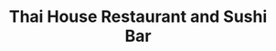 ---
layout: place
title: "Thai House Restaurant and Sushi Bar"
permalink: /connecticut/south-glastonbury/thai-house-restaurant-and-sushi-bar.html
stateAbbr: CT
stateName: Connecticut
cityName: South Glastonbury
seo:
  name: "Thai House Restaurant and Sushi Bar"
  type: Restaurant
  links: https://www.thaihouseandsushibar-ct.com/
description: "Looking for sushi in South Glastonbury, Connecticut? Check out Thai House Restaurant and Sushi Bar for a delightful Japanese dining experience. Enjoy a varie..."
place_id: ChIJ56NDZg1O5okRUYjGZtj1E0E
photos:
  - name: >-
      places/ChIJ56NDZg1O5okRUYjGZtj1E0E/photos/AeeoHcLuHOFhc2bkUEe-8D68NSYS6a-D8vRQs9906o9siM5WAHANdGTs-oFMBgFaFsc2UwFV_lXagxlCiAUritQegJuikGdu0x8c3NaAWZK6Qdwo4aRcI--rx5hlEikFOkAxlRhUvJMMs0bgzdfQNZHdhgAijoZBnBfAX2nCbOxO739NsLQiFQk8l4RQyMLeUu1zTGATHfs8yN70LFHWnkRZp6mQRtMPpAnrBr22lJ1plkOAxk_hubBtA-lObEEUIcmF4P2wLqgcHGApNZwJtS88SOP2JmUdFy8EAGnj_bLdRBMI0gd-5PYVZoXyjqmQsBRv_wpqMxKcbMFndx8kRgnpOIqv_gyLILFJ3QM07QOiwRpoAnefwz318YlRu8-Sy0mQ34IgMbbPyqUG-W89Og_282NmA4yfJUl77ZLwUxyOzCSfgQ
    widthPx: 4032
    heightPx: 3024
    authorAttributions:
      - displayName: Jon R.
        uri: https://maps.google.com/maps/contrib/110084364674028737640
        photoUri: >-
          https://lh3.googleusercontent.com/a/ACg8ocLEJckZ8y3DDtMTlNxHS5BP0C08uKeClxE-23ASU_4omhnHOg=s100-p-k-no-mo
    flagContentUri: >-
      https://www.google.com/local/imagery/report/?cb_client=maps_api_places.places_api&image_key=!1e10!2sCIHM0ogKEICAgID21bGIVg&hl=en-US
    googleMapsUri: >-
      https://www.google.com/maps/place//data=!3m4!1e2!3m2!1sCIHM0ogKEICAgID21bGIVg!2e10!4m2!3m1!1s0x89e64e0d6643a3e7:0x4113f5d866c68851
  - name: >-
      places/ChIJ56NDZg1O5okRUYjGZtj1E0E/photos/AeeoHcKBjvmUoG5E7Uue8rUckUceLLe8mRj8voZkIQZPPo3RhxcuJVygSzL0U2LTWOeSspkZuQmGQWU9mrlg-R7Anurn_FwnqCI-d1xfJKJTGQ5lyg4344HRqmeCkulQGXm9pUZUHCSzsXybH2nKuIcwvTb9NZAuo-249F1HERv0CxHtSIR9jlprf3JT1AT90ZRwHFaJ1Y3Fyp3ViavpBTea3-Nbdt5bWWn976wVMpn4CSd1w7cMVdolep9K6a7yDbkF5GnGl_6TAAa3UAbdaSqXpWRirAhw2EwZWck6tA9RwyDYgQ
    widthPx: 2448
    heightPx: 3264
    authorAttributions:
      - displayName: Thai House Restaurant and Sushi Bar
        uri: https://maps.google.com/maps/contrib/105261610112740967643
        photoUri: >-
          https://lh3.googleusercontent.com/a/ACg8ocKxJQkk5a6oXL1jzBKWYMp8AknZXQtMII51eBNaMjI8C-ajIQ=s100-p-k-no-mo
    flagContentUri: >-
      https://www.google.com/local/imagery/report/?cb_client=maps_api_places.places_api&image_key=!1e10!2sAF1QipNY_r5aE4rLfK2lezhdG_pKytkTTWyxMD3x97ud&hl=en-US
    googleMapsUri: >-
      https://www.google.com/maps/place//data=!3m4!1e2!3m2!1sAF1QipNY_r5aE4rLfK2lezhdG_pKytkTTWyxMD3x97ud!2e10!4m2!3m1!1s0x89e64e0d6643a3e7:0x4113f5d866c68851
  - name: >-
      places/ChIJ56NDZg1O5okRUYjGZtj1E0E/photos/AeeoHcKpaZtiE3U0cGnJ9Mxz8ZDVkN0Ge4kYt8-3S0ryH91Wh7_8yVHkEZAh7aZicUi2oZKydOWTNJu36Z-UVhzT_fQxBpb1WdTLBSrr7wVIi5PMcojA3zOsPsKZPz2tKS_SpDREZqvbhklueG2UpEtODyrd2o-rUdluJOjrPVF2nrXb0Or8TKfNoTXwuZZZIrjRlyX-mn_P_wm3JXm7ge4bNj0oLXSR1hEQ78obTJIcUbRejmxnz222kEFKawly6aJW9m4bHq6P__vNbchDWD0Zr3vY1xqt_rv17rXfK1D0-16guBukdYv6o2eTtYbkxOqhLtZt7Zl_2jBcRHngwjLZBIMCCgVUz8xYVbiPpMqhksqkr1x6kNqcD6PpeXAwzRGr9NhJJu_BGU6yKLZFiq4KO1llXdZf1yaS1WHhW0VW_LxpTqgJ
    widthPx: 4080
    heightPx: 3072
    authorAttributions:
      - displayName: Yumiko Saito
        uri: https://maps.google.com/maps/contrib/116282317027544499525
        photoUri: >-
          https://lh3.googleusercontent.com/a-/ALV-UjUBN-BCBFaFXIqmLJYQhgAZH-XsHOZINbYR1VYdHzFTu5i0hpGSBw=s100-p-k-no-mo
    flagContentUri: >-
      https://www.google.com/local/imagery/report/?cb_client=maps_api_places.places_api&image_key=!1e10!2sCIHM0ogKEICAgID-oLjAkwE&hl=en-US
    googleMapsUri: >-
      https://www.google.com/maps/place//data=!3m4!1e2!3m2!1sCIHM0ogKEICAgID-oLjAkwE!2e10!4m2!3m1!1s0x89e64e0d6643a3e7:0x4113f5d866c68851
  - name: >-
      places/ChIJ56NDZg1O5okRUYjGZtj1E0E/photos/AeeoHcLbNpwqBNX_mqcLNGhl9O-4C-NxJAAOCe9bcgRqx608psAPIe92MH1toqUCJSBRjXsfutvvh8qVm7K4dGqHW-gsWF9B6HhJnTzfR5sRZEG9HeBzydFtA9WHjVYZl5nDsvafrC6zv5I4lBW5QfpnCLz_DAMYpqNrJGzpu1NEffsrXqS9WbDpQ2H7IzModdJy--i3dIB8RRfwhcjY6B1VRjIZnvjbV2VM1zkNAlftKNuzUk5t7ffywMRRH3atg5fIOe81Vzbo3ex0suVV2w9P3dd2UWpslaY0NibWAXd268kvaEimM1S7h4PUYVat-bkjDWe_xkv9mTCsZgrNVVMRTf_SgLbS90aalPwU62BeuabLcnRY_MZ5WRmcV3jj1RGC4f27w4V5VJWE-lg7qYJgYvVt5MCHhMPj8QPNzR9wz0SKynQQ
    widthPx: 3024
    heightPx: 4032
    authorAttributions:
      - displayName: B C
        uri: https://maps.google.com/maps/contrib/104357579224901229028
        photoUri: >-
          https://lh3.googleusercontent.com/a-/ALV-UjVpzYb3Gchhuu40Prhn2y6LD-yfV_QtT8ED88Z-H1_opWBbojME=s100-p-k-no-mo
    flagContentUri: >-
      https://www.google.com/local/imagery/report/?cb_client=maps_api_places.places_api&image_key=!1e10!2sCIHM0ogKEICAgICjsdq5-wE&hl=en-US
    googleMapsUri: >-
      https://www.google.com/maps/place//data=!3m4!1e2!3m2!1sCIHM0ogKEICAgICjsdq5-wE!2e10!4m2!3m1!1s0x89e64e0d6643a3e7:0x4113f5d866c68851
  - name: >-
      places/ChIJ56NDZg1O5okRUYjGZtj1E0E/photos/AeeoHcLxEvSSLv5JaDq4JTjVXpveN8qWWQZlASDwNAYMP5YQUSy9_mR97uQvFO_7epgpCizuI91NnNo0ujHjO93mV3wwhI7pZViYHobjI_NamUSDwbE4C1b_5FkXZgPpyXnAQaoKketfBm2p3W0ejPJpRjjnxhM9v50i_SyIDyI7NztQZEfYakkTTqzSDZW4tHXnqPm9fE2gm4MXMVXlLpy3_aG-ZyZVEhrBM8AmkHv9_rCJaHWlycv2xoghGSu4DzUbdhpj7AlmPhADNl-9Q3WbQ4qDvzdM_3va7OMORHjy-Lr25DhxAr_BoGw737DWheKJhNHeAjpyhcpsfXT1NB9Ijy9ccWMbURIJMDVvfg-Yk4xcXkR1IgZ6b1U8LL4WUpV7iNFdNjIsfxG88EqN82XS7mAfNQTPRWyakSiOm5NethZn57I
    widthPx: 4032
    heightPx: 3024
    authorAttributions:
      - displayName: Mike H
        uri: https://maps.google.com/maps/contrib/115428562881172906286
        photoUri: >-
          https://lh3.googleusercontent.com/a-/ALV-UjXl4_MTqHiDjdXkPJ0KI75M_b2SNREAk4TlWIJy8lLhdmyflliP=s100-p-k-no-mo
    flagContentUri: >-
      https://www.google.com/local/imagery/report/?cb_client=maps_api_places.places_api&image_key=!1e10!2sCIHM0ogKEICAgID2l_3U_wE&hl=en-US
    googleMapsUri: >-
      https://www.google.com/maps/place//data=!3m4!1e2!3m2!1sCIHM0ogKEICAgID2l_3U_wE!2e10!4m2!3m1!1s0x89e64e0d6643a3e7:0x4113f5d866c68851
  - name: >-
      places/ChIJ56NDZg1O5okRUYjGZtj1E0E/photos/AeeoHcLpGbSs1_idJB7BXus0ybUlulqQIq0H3PqKqZeZ7n7xGYQC1hFOsxv2IRFRJfmNcZwxkki_B2vf0ltMOEf8yCLwj2kyBFJ5eHuziwywfLAjhUN0OvDRtGfaOH9x7fQkd5hM3qvZY-ZnOamcsb5ZESU_D9-pCOxUun7GSFypbrfvrVdkfxkJJSCSd0Y2ZGssbk-lCgmPc3QNf4I-kCBjEM9cK3tsG_PILbVUnzOrpQgmJRuOjpfJiv9xIq3OSwtAprjWdutlJh1cTMSQbJFzo90mVuFHZ_erq1shw0qi1OCucmtbRAonAgifvBognsjftrXeklIpgJXnHHmvX8BmeTE6Qp_9VmZ8_aH8mxhb7xMGUsfDwmFOU6q675gOjZyokCcRAeG-ZNxbtW66Xc8G584qaYM2dqt61ItYi4yYX1MM80eC
    widthPx: 4000
    heightPx: 3000
    authorAttributions:
      - displayName: Salman Hamirani
        uri: https://maps.google.com/maps/contrib/106263600913695510317
        photoUri: >-
          https://lh3.googleusercontent.com/a-/ALV-UjXdZxvs-6XjWi_cSlH0BF9WGNuOMjUbKo2rv3sQNyfwAEmao4ESiw=s100-p-k-no-mo
    flagContentUri: >-
      https://www.google.com/local/imagery/report/?cb_client=maps_api_places.places_api&image_key=!1e10!2sCIHM0ogKEICAgICTzMG3rQE&hl=en-US
    googleMapsUri: >-
      https://www.google.com/maps/place//data=!3m4!1e2!3m2!1sCIHM0ogKEICAgICTzMG3rQE!2e10!4m2!3m1!1s0x89e64e0d6643a3e7:0x4113f5d866c68851
  - name: >-
      places/ChIJ56NDZg1O5okRUYjGZtj1E0E/photos/AeeoHcLylWIzCS4nyCZfwmOYUaINJNTmqXnhpnDmM4MU8Td27zJ4kjG-AWl1PJKJ4GflHYYm08IoeFXz2algY3KG_poOBif7sev6CmJMYiSf8J8qXDK-xShxPNFpVD8seZSs6ym4b0pgY-fStbUqa6EuwMoby80OKyxSAJKB3fEwhJAB-r13D_CxZBmSAkcJ7FqB2j5VGIK7rxlABCnRiX04cxc6dX0WVEFeqXOQjbyJAea5dZZCLXhlYFIXwDxwM4-LMlYjtxsuc15p4TL8xzQCePv4TewHqV_z4jX6rim297cxBi8eqj-J5hS3PALTnPUKMKzvfAa3ilQ5z3SwOedbwoK1PCLapZS5Bbd_PgmepIBLY74LPH5c5MAwMRF9lyNmoGn0hX_0szvM05kgvTCklNVyVemdRVlzFn6pBPy4q6i5rQ
    widthPx: 4032
    heightPx: 3024
    authorAttributions:
      - displayName: Briana Garneau
        uri: https://maps.google.com/maps/contrib/118363653860091558037
        photoUri: >-
          https://lh3.googleusercontent.com/a/ACg8ocL1YsoRJZ5t8uo8fPIsW4H-l2ThAZ6-31FT-KYnO5AaD4CUAQ=s100-p-k-no-mo
    flagContentUri: >-
      https://www.google.com/local/imagery/report/?cb_client=maps_api_places.places_api&image_key=!1e10!2sCIHM0ogKEICAgICjxcG8JA&hl=en-US
    googleMapsUri: >-
      https://www.google.com/maps/place//data=!3m4!1e2!3m2!1sCIHM0ogKEICAgICjxcG8JA!2e10!4m2!3m1!1s0x89e64e0d6643a3e7:0x4113f5d866c68851
  - name: >-
      places/ChIJ56NDZg1O5okRUYjGZtj1E0E/photos/AeeoHcJhDBe1Qlf8D_-qS1znwBcCMdhQZqBc7sffyd-TEuMNj5BYzhuXa0NTJoXn0KH_ronNsM9GC_B3e_QKs_7puQ6BFOUQ7QVZQBu5lxDteMfRAO3JIz7_DrzTaynMogi-xdXfFx3zYgd-Osi3Czml6J0WEgDNXPvoCnwhedhwPxKEtr8-4O8dxogbGENOA1yRRCK_2VYa3AN1Dqvv0qqdOHekihstmHda2BDo1WdWLRNsAlAu3TfyS3eQ1smkCxOIGZfmfrckvi5q6xp0ZJhqyW9PWXgaaWahBAT6VGeJ5Z-h14aRsUXIYVLY3fAb3oHFVEhx3ErTjgN218RDMmT3w6Yc_oblieDzNw4jBXl3vVxQ9bM6AT9RLRRRZcBWiZP-dAJiFjkFFv2uPsFWLiH3lAQt92g8pI0YZF8spP2vq4DXWFE
    widthPx: 3024
    heightPx: 4032
    authorAttributions:
      - displayName: Suparna Banerjee
        uri: https://maps.google.com/maps/contrib/116555391219953629661
        photoUri: >-
          https://lh3.googleusercontent.com/a-/ALV-UjWJ29fSJ4Azd7mD1oP7iCoC2sywx_E74uMckXLXT2KxPeyA3PQnHg=s100-p-k-no-mo
    flagContentUri: >-
      https://www.google.com/local/imagery/report/?cb_client=maps_api_places.places_api&image_key=!1e10!2sCIHM0ogKEICAgIDRxqueygE&hl=en-US
    googleMapsUri: >-
      https://www.google.com/maps/place//data=!3m4!1e2!3m2!1sCIHM0ogKEICAgIDRxqueygE!2e10!4m2!3m1!1s0x89e64e0d6643a3e7:0x4113f5d866c68851
  - name: >-
      places/ChIJ56NDZg1O5okRUYjGZtj1E0E/photos/AeeoHcJ5rW-HY15EVX6101CilpUEfxEyrCkasbWXC9oaN2WKtnmSA-cm5wzOAom9hytdE6yXAFc82D3O2OpdTi8ieYAgoGfpBsfCjDxrr5790IPzB62Z0ROupg47JE-jQwWm58b9atnKds1Ns6_wdGhcg_rAmH2NkVd-rQ-UimQqWtudxO4czzw8blAX0ZV33tldo0t2z70oQa9aN07LMHH8HhE3BrzFhGLr9PUKETtvIBmCEfGj9KTlXBznP8PuuSsEbVNY7FVYciPki-SBzNT212W7sYeF6mNMfLj2c_tgeJA4Q7wSqtM4xKfgSo1eBGXfGa4AiRNmFU5F2-pWaMZygFPpe0KYvBQMs_ceKhnponxRcSM9tv2KudBMnPZUnSS9pRmAKQte2lMlTv6P-M_bH8500ck0pnqMxx4yRJj52xKSiUI
    widthPx: 4080
    heightPx: 3072
    authorAttributions:
      - displayName: Yumiko Saito
        uri: https://maps.google.com/maps/contrib/116282317027544499525
        photoUri: >-
          https://lh3.googleusercontent.com/a-/ALV-UjUBN-BCBFaFXIqmLJYQhgAZH-XsHOZINbYR1VYdHzFTu5i0hpGSBw=s100-p-k-no-mo
    flagContentUri: >-
      https://www.google.com/local/imagery/report/?cb_client=maps_api_places.places_api&image_key=!1e10!2sCIHM0ogKEICAgID-oLjA0wE&hl=en-US
    googleMapsUri: >-
      https://www.google.com/maps/place//data=!3m4!1e2!3m2!1sCIHM0ogKEICAgID-oLjA0wE!2e10!4m2!3m1!1s0x89e64e0d6643a3e7:0x4113f5d866c68851
  - name: >-
      places/ChIJ56NDZg1O5okRUYjGZtj1E0E/photos/AeeoHcKYcCeCNU9dpO5MBLwHoX4bfplDrqf7eY4J_8XA8J9OZH9ElNCtmhTCwdgw5PQ7ckTNmaZNyGtk0iitovyg2_KiU3R4l28LP8IhfaobA21AMzsrtV8K2KzbxwoyhFP1zxM4WToTApaqHfAI5P97uj9vYYprKtOm8v4bKregCwR7WYSAHGPJDV45ZYQNhuM02pJc-ywLlhnRzBdKgZK__svPlf5ozEWcrO5TajJ0WFm0ALcQCEsyR0sqXOigwOUGTMRt0PU2CkEsCFovoxnmOFyVhMt4_M-5r-JphIzwn-7_3CvM9iE0kJY8PuudbnbbXmlLsCZdxq9Z5PjvsKXMVMQsHfOCy0SHvyjmB5x4OGuzaHdyzGw5RTHLs2rNCDJ5nysDnecOJ1Pc6Ljw-8a0acbp7-qu4YcA6cbkQYuPGXp3EMt3
    widthPx: 3024
    heightPx: 4032
    authorAttributions:
      - displayName: Rebecca Tsangarides
        uri: https://maps.google.com/maps/contrib/109338404055190260167
        photoUri: >-
          https://lh3.googleusercontent.com/a-/ALV-UjVE0M8KGxLsh4C5eJwcPVLKfWcdU1lGSA_aq6JcFoknXgn-Dis=s100-p-k-no-mo
    flagContentUri: >-
      https://www.google.com/local/imagery/report/?cb_client=maps_api_places.places_api&image_key=!1e10!2sCIHM0ogKEICAgID7pMCFiwE&hl=en-US
    googleMapsUri: >-
      https://www.google.com/maps/place//data=!3m4!1e2!3m2!1sCIHM0ogKEICAgID7pMCFiwE!2e10!4m2!3m1!1s0x89e64e0d6643a3e7:0x4113f5d866c68851
address: 875 Main St, South Glastonbury, CT 06073, USA
street: 875 Main St
city: South Glastonbury
state: CT
zip: '06073'
country: USA
neighborhood: South Glastonbury
latitude: '41.666107'
longitude: '-72.604037'
accessibility_options:
  wheelchairAccessibleParking: true
  wheelchairAccessibleEntrance: true
  wheelchairAccessibleRestroom: true
  wheelchairAccessibleSeating: true
business_status: OPERATIONAL
name: Thai House Restaurant and Sushi Bar
google_maps_links:
  directionsUri: >-
    https://www.google.com/maps/dir//''/data=!4m7!4m6!1m1!4e2!1m2!1m1!1s0x89e64e0d6643a3e7:0x4113f5d866c68851!3e0
  placeUri: https://maps.google.com/?cid=4689361946808846417
  writeAReviewUri: >-
    https://www.google.com/maps/place//data=!4m3!3m2!1s0x89e64e0d6643a3e7:0x4113f5d866c68851!12e1
  reviewsUri: >-
    https://www.google.com/maps/place//data=!4m4!3m3!1s0x89e64e0d6643a3e7:0x4113f5d866c68851!9m1!1b1
  photosUri: >-
    https://www.google.com/maps/place//data=!4m3!3m2!1s0x89e64e0d6643a3e7:0x4113f5d866c68851!10e5
primary_type: Thai Restaurant
opening_hours:
  regular: null
  current: null
secondary_opening_hours:
  regular:
    weekdayDescriptions: null
    type: null
  current:
    weekdayDescriptions: null
    type: null
phone: (860) 430-9500
price_level: null
price_range: $10 &ndash; $20
rating: '4.6'
rating_count: 204
website: https://www.thaihouseandsushibar-ct.com/
reviews:
  - name: >-
      places/ChIJ56NDZg1O5okRUYjGZtj1E0E/reviews/ChdDSUhNMG9nS0VJQ0FnSUN2OTl2dTNBRRAB
    relativePublishTimeDescription: 3 months ago
    rating: 4
    text:
      text: >-
        This was my first time at this location. When i eat Thai food, i usually
        try their sweet and sour soup. The flavor their soup provided was second
        to none 5 STAR.  It was so flavorful and came with plenty of veggies.


        The sushi roll was just OK. It just had too much rice for my taste 3
        STAR.


        I also tried the garlic chicken. I was slightly disappointed due to the
        mild flavors 3 STAR.


        The restaurant is a little dark, but the service was spot on. I would
        definitely try other dishes here.
      languageCode: en
    originalText:
      text: >-
        This was my first time at this location. When i eat Thai food, i usually
        try their sweet and sour soup. The flavor their soup provided was second
        to none 5 STAR.  It was so flavorful and came with plenty of veggies.


        The sushi roll was just OK. It just had too much rice for my taste 3
        STAR.


        I also tried the garlic chicken. I was slightly disappointed due to the
        mild flavors 3 STAR.


        The restaurant is a little dark, but the service was spot on. I would
        definitely try other dishes here.
      languageCode: en
    authorAttribution:
      displayName: Ralfie Fonz
      uri: https://www.google.com/maps/contrib/104411638869868702966/reviews
      photoUri: >-
        https://lh3.googleusercontent.com/a-/ALV-UjXHf-WDY0n6tlm3rKmmP-S5qAQxzHyD6IxvOMt_3DMn014OY3cLvQ=s128-c0x00000000-cc-rp-mo-ba6
    publishTime: '2024-12-15T20:05:30.470999Z'
    flagContentUri: >-
      https://www.google.com/local/review/rap/report?postId=ChdDSUhNMG9nS0VJQ0FnSUN2OTl2dTNBRRAB&d=17924085&t=1
    googleMapsUri: >-
      https://www.google.com/maps/reviews/data=!4m6!14m5!1m4!2m3!1sChdDSUhNMG9nS0VJQ0FnSUN2OTl2dTNBRRAB!2m1!1s0x89e64e0d6643a3e7:0x4113f5d866c68851
  - name: >-
      places/ChIJ56NDZg1O5okRUYjGZtj1E0E/reviews/ChZDSUhNMG9nS0VJQ0FnTUN3N3F5NFBnEAE
    relativePublishTimeDescription: 3 weeks ago
    rating: 5
    text:
      text: >-
        This place was OUTSTANDING! Their chicken satay and fresh rolls with
        shrimp were very tasty and the yellow curry with seafood was so
        delicious I felt like I could just drink the curry sauce in a cup. Not
        too spicy and just the right amount of sweetness from the coconut milk,
        lots of veggies and they didn’t skimp on the amount of seafood in the
        dish. The atmosphere was quaint and intimate, a great little restaurant
        for any lover of Thai food. That also had a robust sushi menu which I
        didn’t try this visit, but I look forward to eating here again.
      languageCode: en
    originalText:
      text: >-
        This place was OUTSTANDING! Their chicken satay and fresh rolls with
        shrimp were very tasty and the yellow curry with seafood was so
        delicious I felt like I could just drink the curry sauce in a cup. Not
        too spicy and just the right amount of sweetness from the coconut milk,
        lots of veggies and they didn’t skimp on the amount of seafood in the
        dish. The atmosphere was quaint and intimate, a great little restaurant
        for any lover of Thai food. That also had a robust sushi menu which I
        didn’t try this visit, but I look forward to eating here again.
      languageCode: en
    authorAttribution:
      displayName: Stacey
      uri: https://www.google.com/maps/contrib/114717097789507370692/reviews
      photoUri: >-
        https://lh3.googleusercontent.com/a-/ALV-UjWfDkDKj57qAeVsgh7-BFFrWO9uA4rSmWChxC5ddifEPzC5Cq9W=s128-c0x00000000-cc-rp-mo
    publishTime: '2025-03-19T00:58:31.705201Z'
    flagContentUri: >-
      https://www.google.com/local/review/rap/report?postId=ChZDSUhNMG9nS0VJQ0FnTUN3N3F5NFBnEAE&d=17924085&t=1
    googleMapsUri: >-
      https://www.google.com/maps/reviews/data=!4m6!14m5!1m4!2m3!1sChZDSUhNMG9nS0VJQ0FnTUN3N3F5NFBnEAE!2m1!1s0x89e64e0d6643a3e7:0x4113f5d866c68851
  - name: >-
      places/ChIJ56NDZg1O5okRUYjGZtj1E0E/reviews/ChdDSUhNMG9nS0VJQ0FnSUNqc2RxNTJ3RRAB
    relativePublishTimeDescription: 11 months ago
    rating: 5
    text:
      text: >-
        Started with a tofu miso soup, sesame chicken and General Tso’s chicken.
        Chicken was crispy with great flavor (3/5 hotness, but you can order as
        you like). Food came out quick and was freshly made.


        The server was attentive, but a little TOO attentive. It almost felt as
        if our stay was unwelcome. Other than that, everything was great!
      languageCode: en
    originalText:
      text: >-
        Started with a tofu miso soup, sesame chicken and General Tso’s chicken.
        Chicken was crispy with great flavor (3/5 hotness, but you can order as
        you like). Food came out quick and was freshly made.


        The server was attentive, but a little TOO attentive. It almost felt as
        if our stay was unwelcome. Other than that, everything was great!
      languageCode: en
    authorAttribution:
      displayName: B C
      uri: https://www.google.com/maps/contrib/104357579224901229028/reviews
      photoUri: >-
        https://lh3.googleusercontent.com/a-/ALV-UjVpzYb3Gchhuu40Prhn2y6LD-yfV_QtT8ED88Z-H1_opWBbojME=s128-c0x00000000-cc-rp-mo-ba6
    publishTime: '2024-04-22T23:39:35.971957Z'
    flagContentUri: >-
      https://www.google.com/local/review/rap/report?postId=ChdDSUhNMG9nS0VJQ0FnSUNqc2RxNTJ3RRAB&d=17924085&t=1
    googleMapsUri: >-
      https://www.google.com/maps/reviews/data=!4m6!14m5!1m4!2m3!1sChdDSUhNMG9nS0VJQ0FnSUNqc2RxNTJ3RRAB!2m1!1s0x89e64e0d6643a3e7:0x4113f5d866c68851
  - name: >-
      places/ChIJ56NDZg1O5okRUYjGZtj1E0E/reviews/ChZDSUhNMG9nS0VJQ0FnSUQybF8zVVh3EAE
    relativePublishTimeDescription: 2 years ago
    rating: 5
    text:
      text: >-
        I love sushi, I love thai food, being able to get both in one spot is
        great. Sushi quality was good, the main dishes were equal to our local
        joint which is also great. Prices were fair, location very convenient.
      languageCode: en
    originalText:
      text: >-
        I love sushi, I love thai food, being able to get both in one spot is
        great. Sushi quality was good, the main dishes were equal to our local
        joint which is also great. Prices were fair, location very convenient.
      languageCode: en
    authorAttribution:
      displayName: Mike H
      uri: https://www.google.com/maps/contrib/115428562881172906286/reviews
      photoUri: >-
        https://lh3.googleusercontent.com/a-/ALV-UjXl4_MTqHiDjdXkPJ0KI75M_b2SNREAk4TlWIJy8lLhdmyflliP=s128-c0x00000000-cc-rp-mo-ba3
    publishTime: '2022-05-27T14:52:34.351762Z'
    flagContentUri: >-
      https://www.google.com/local/review/rap/report?postId=ChZDSUhNMG9nS0VJQ0FnSUQybF8zVVh3EAE&d=17924085&t=1
    googleMapsUri: >-
      https://www.google.com/maps/reviews/data=!4m6!14m5!1m4!2m3!1sChZDSUhNMG9nS0VJQ0FnSUQybF8zVVh3EAE!2m1!1s0x89e64e0d6643a3e7:0x4113f5d866c68851
  - name: >-
      places/ChIJ56NDZg1O5okRUYjGZtj1E0E/reviews/ChdDSUhNMG9nS0VJQ0FnSURYM09xM3l3RRAB
    relativePublishTimeDescription: 5 months ago
    rating: 2
    text:
      text: >-
        Take out is a miss. Every time I have ordered from them, my take out
        order comes as a container of rice or noodles, accompanied with a
        container of the protein and vegetables swimming in liquid, served up
        basically as a soup which you need to figure out what to do with, let
        alone hope it survives the journey home, not to mention it’ll be in a
        cardboard container like mine.. sporting the “pure leaf” logo, as if
        they got it from the gas station across the street.

        For the price, this isn’t a good value. I’m sure sit down service and
        preparation is excellent, but I’m sorry to say that take out is a joke.
      languageCode: en
    originalText:
      text: >-
        Take out is a miss. Every time I have ordered from them, my take out
        order comes as a container of rice or noodles, accompanied with a
        container of the protein and vegetables swimming in liquid, served up
        basically as a soup which you need to figure out what to do with, let
        alone hope it survives the journey home, not to mention it’ll be in a
        cardboard container like mine.. sporting the “pure leaf” logo, as if
        they got it from the gas station across the street.

        For the price, this isn’t a good value. I’m sure sit down service and
        preparation is excellent, but I’m sorry to say that take out is a joke.
      languageCode: en
    authorAttribution:
      displayName: Dan Pensak
      uri: https://www.google.com/maps/contrib/109181763925868191644/reviews
      photoUri: >-
        https://lh3.googleusercontent.com/a/ACg8ocIgGShLWqPmQvvnRhvnPlg2gaU7rJ1vHXUDkuQ_0pJ2H6sZkQ=s128-c0x00000000-cc-rp-mo-ba2
    publishTime: '2024-10-25T02:35:03.964272Z'
    flagContentUri: >-
      https://www.google.com/local/review/rap/report?postId=ChdDSUhNMG9nS0VJQ0FnSURYM09xM3l3RRAB&d=17924085&t=1
    googleMapsUri: >-
      https://www.google.com/maps/reviews/data=!4m6!14m5!1m4!2m3!1sChdDSUhNMG9nS0VJQ0FnSURYM09xM3l3RRAB!2m1!1s0x89e64e0d6643a3e7:0x4113f5d866c68851
parking_options:
  freeParkingLot: true
  freeStreetParking: true
  valetParking: false
payment_options:
  acceptsCreditCards: true
  acceptsDebitCards: true
  acceptsCashOnly: false
allow_dogs: null
curbside_pickup: null
delivery: null
dine_in: true
good_for_children: true
good_for_groups: true
good_for_sports: false
live_music: false
menu_for_children: false
outdoor_seating: null
reservable: true
restroom: true
serves_beer: true
serves_breakfast: false
serves_brunch: false
serves_cocktails: true
serves_coffee: true
serves_dinner: true
serves_dessert: true
serves_lunch: true
serves_vegetarian_food: true
serves_wine: true
takeout: true
summary: null

---